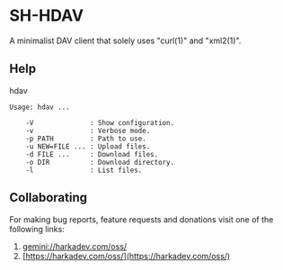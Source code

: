 # SH-HDAV

A minimalist DAV client that solely uses "curl(1)" and "xml2(1)".

## Help

hdav

    Usage: hdav ...
    
        -V              : Show configuration.
        -v              : Verbose mode.
        -p PATH         : Path to use.
        -u NEW=FILE ... : Upload files.
        -d FILE ...     : Download files.
        -o DIR          : Download directory.
        -l              : List files.

## Collaborating

For making bug reports, feature requests and donations visit
one of the following links:

1. [gemini://harkadev.com/oss/](gemini://harkadev.com/oss/)
2. [https://harkadev.com/oss/](https://harkadev.com/oss/)


